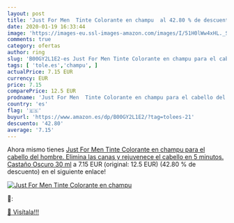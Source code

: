 ```yaml
---
layout: post
title: 'Just For Men  Tinte Colorante en champu  al 42.80 % de descuento'
date: 2020-01-19 16:33:44
image: 'https://images-eu.ssl-images-amazon.com/images/I/51H0lWw4xHL._SL200_.jpg'
comments: true
category: ofertas
author: ring
slug: 'B00GY2L1E2-es Just For Men Tinte Colorante en champu para el cabello del...'
tags: [ 'tole.es','champu', ]
actualPrice: 7.15 EUR
currency: EUR
price: 7.15
comparePrice: 12.5 EUR
prodname: 'Just For Men  Tinte Colorante en champu para el cabello del hombre. Elimina las canas y rejuvenece el cabello en 5 minutos. Castaño Oscuro  30 ml'
country: 'es'
flag: '🇪🇸'
buyurl: 'https://www.amazon.es/dp/B00GY2L1E2/?tag=tolees-21'
descuento: '42.80'
average: '7.15'
---
```


Ahora mismo tienes [Just For Men  Tinte Colorante en champu para el cabello del hombre. Elimina las canas y rejuvenece el cabello en 5 minutos. Castaño Oscuro  30 ml](https://www.amazon.es/dp/B00GY2L1E2/?tag=tolees-21) a 7.15 EUR (original: 12.5 EUR) (42.80 %  de descuento) en el siguiente enlace!

[![Just For Men  Tinte Colorante en champu ](https://images-eu.ssl-images-amazon.com/images/I/51H0lWw4xHL._SL200_.jpg)](https://www.amazon.es/dp/B00GY2L1E2/?tag=tolees-21)

🔎:


[🛒 Visítala!!!](https://www.amazon.es/dp/B00GY2L1E2/?tag=tolees-21)
